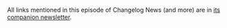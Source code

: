 All links mentioned in this episode of Changelog News (and more) are in [its companion newsletter](https://changelog.com/news/70/email).